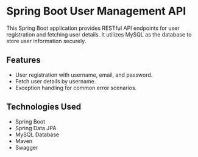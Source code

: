 
# Spring Boot User Management API

This Spring Boot application provides RESTful API endpoints for user registration and fetching user details. It utilizes MySQL as the database to store user information securely.


## Features

- User registration with username, email, and password.
- Fetch user details by username.
- Exception handling for common error scenarios.

## Technologies Used

- Spring Boot
- Spring Data JPA
- MySQL Database
- Maven
- Swagger

